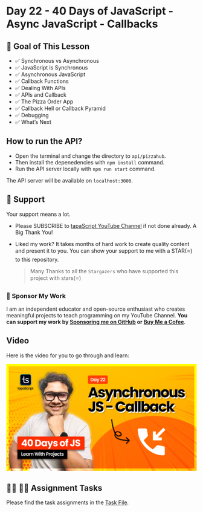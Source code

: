 # Day 22 - 40 Days of JavaScript - Async JavaScript - Callbacks

## **🎯 Goal of This Lesson**

- ✅ Synchronous vs Asynchronous
- ✅ JavaScript is Synchronous
- ✅ Asynchronous JavaScript
- ✅ Callback Functions
- ✅ Dealing With APIs
- ✅ APIs and Callback
- ✅ The Pizza Order App
- ✅ Callback Hell or Callback Pyramid
- ✅ Debugging
- ✅ What’s Next

## How to run the API?

- Open the terminal and change the directory to `api/pizzahub`.
- Then install the depenedencies with `npm install` command.
- Run the API server locally with `npm run start` command.

The API server will be available on `localhost:3000`.

## 🫶 Support

Your support means a lot.

- Please SUBSCRIBE to [tapaScript YouTube Channel](https://youtube.com/tapasadhikary) if not done already. A Big Thank You!
- Liked my work? It takes months of hard work to create quality content and present it to you. You can show your support to me with a STAR(⭐) to this repository.

    > Many Thanks to all the `Stargazers` who have supported this project with stars(⭐)

### 🤝 Sponsor My Work

I am an independent educator and open-source enthusiast who creates meaningful projects to teach programming on my YouTube Channel. **You can support my work by [Sponsoring me on GitHub](https://github.com/sponsors/atapas) or [Buy Me a Cofee](https://buymeacoffee.com/tapasadhikary)**.

## Video

Here is the video for you to go through and learn:

[![day-22](./banner.png)](https://youtu.be/EtoHtZ8mdWA "Video")

## **👩‍💻 🧑‍💻 Assignment Tasks**

Please find the task assignments in the [Task File](./task.md).
